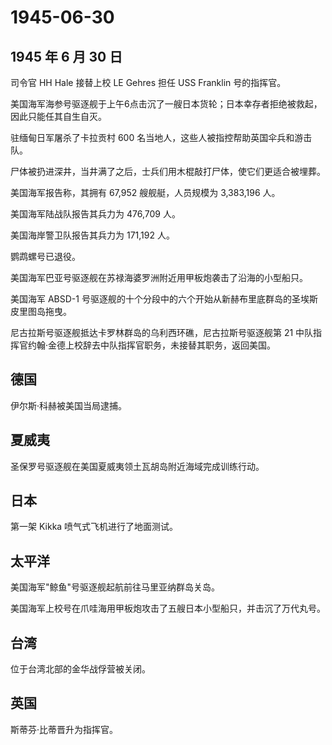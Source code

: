 # 1945-06-30

## 1945 年 6 月 30 日

司令官 HH Hale 接替上校 LE Gehres 担任 USS Franklin 号的指挥官。

美国海军海参号驱逐舰于上午6点击沉了一艘日本货轮；日本幸存者拒绝被救起，因此只能任其自生自灭。

驻缅甸日军屠杀了卡拉贡村 600
名当地人，这些人被指控帮助英国伞兵和游击队。

尸体被扔进深井，当井满了之后，士兵们用木棍敲打尸体，使它们更适合被埋葬。

美国海军报告称，其拥有 67,952 艘舰艇，人员规模为 3,383,196 人。

美国海军陆战队报告其兵力为 476,709 人。

美国海岸警卫队报告其兵力为 171,192 人。

鹦鹉螺号已退役。

美国海军巴亚号驱逐舰在苏禄海婆罗洲附近用甲板炮袭击了沿海的小型船只。

美国海军 ABSD-1
号驱逐舰的十个分段中的六个开始从新赫布里底群岛的圣埃斯皮里图岛拖曳。

尼古拉斯号驱逐舰抵达卡罗林群岛的乌利西环礁，尼古拉斯号驱逐舰第 21
中队指挥官约翰·金德上校辞去中队指挥官职务，未接替其职务，返回美国。

## 德国

伊尔斯·科赫被美国当局逮捕。

## 夏威夷

圣保罗号驱逐舰在美国夏威夷领土瓦胡岛附近海域完成训练行动。

## 日本

第一架 Kikka 喷气式飞机进行了地面测试。

## 太平洋

美国海军"鲸鱼"号驱逐舰起航前往马里亚纳群岛关岛。

美国海军上校号在爪哇海用甲板炮攻击了五艘日本小型船只，并击沉了万代丸号。

## 台湾

位于台湾北部的金华战俘营被关闭。

## 英国

斯蒂芬·比蒂晋升为指挥官。



